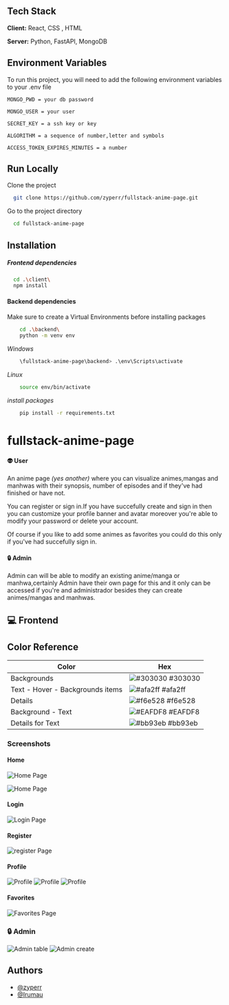 
## Tech Stack

**Client:** React, CSS , HTML

**Server:** Python, FastAPI, MongoDB

## 
## Environment Variables

To run this project, you will need to add the following environment variables to your .env file


`MONGO_PWD = your db password` 

`MONGO_USER = your user ` 

`SECRET_KEY = a ssh key or key`

`ALGORITHM = a sequence of number,letter and symbols`

`ACCESS_TOKEN_EXPIRES_MINUTES = a number` 

## Run Locally

Clone the project

```bash
  git clone https://github.com/zyperr/fullstack-anime-page.git
```

Go to the project directory

```bash
  cd fullstack-anime-page
```



## Installation


##### Frontend dependencies 
```bash
  cd .\client\
  npm install
```
#### Backend dependencies
 
Make sure to create a Virtual Environments before installing packages

```bash
    cd .\backend\
    python -m venv env
```
*Windows*
```bash
    \fullstack-anime-page\backend> .\env\Scripts\activate
```
*Linux*

```bash
    source env/bin/activate
```
*install packages*
```bash
    pip install -r requirements.txt
```
# fullstack-anime-page

#### 👽 User
An anime page *(yes another)* where you can visualize animes,mangas and manhwas with their synopsis, number of episodes and if they've had finished or have not.

You can register or sign in.If you have succefully create and sign in then you can customize your profile banner and avatar moreover you're able to modify your password or delete your account.

Of course if you like to add some animes as favorites you could do this only if you've had succefully sign in.

#### 🔒 Admin 

Admin can will be able to modify an existing anime/manga or manhwa,certainly Admin have their own page for this and it only can be accessed if you're and administrador besides they can create animes/mangas and manhwas.
## 💻 Frontend
## Color Reference

| Color             | Hex                                                                |
| ----------------- | ------------------------------------------------------------------ |
| Backgrounds | ![#303030](https://via.placeholder.com/10/303030?text=+) #303030 |
| Text - Hover - Backgrounds items | ![#afa2ff](https://via.placeholder.com/10/afa2ff?text=+) #afa2ff |
| Details | ![#f6e528](https://via.placeholder.com/10/f6e528?text=+) #f6e528 |
| Background - Text  | ![#EAFDF8](https://via.placeholder.com/10/EAFDF8?text=+) #EAFDF8 |
| Details for Text  | ![#bb93eb](https://via.placeholder.com/10/bb93eb?text=+) #bb93eb |


### Screenshots

#### Home

![Home Page]("./ReadmeImgs/home_1.png")

![Home Page]("./ReadmeImgs/home_2.png")


#### Login 

![Login Page]("./ReadmeImgs/login_1.png")

#### Register

![register Page]("./ReadmeImgs/register_1.png")

#### Profile

![Profile]("./ReadmeImgs/profile_1.png")
![Profile]("./ReadmeImgs/profile_2.png")
![Profile]("./ReadmeImgs/profile_3.png")



#### Favorites
 
![Favorites Page]("./ReadmeImgs/favorite_1.png")


### 🔒 Admin

![Admin table]("./ReadmeImgs/admin_1.png")
![Admin create]("./ReadmeImgs/admin_2.png")

## Authors

- [@zyperr](https://github.com/zyperr)
- [@Irumau](https://github.com/Irumau)

